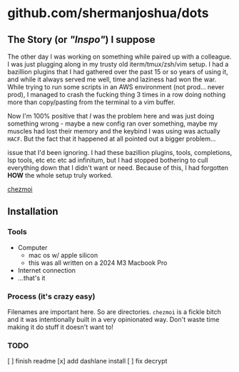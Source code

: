 # github.com/shermanjoshua/dots

## The Story (or _"Inspo"_) I suppose

The other day I was working on something while paired up with a colleague. I was just plugging along in my trusty
old iterm/tmux/zsh/vim setup. I had a bazillion plugins that I had gathered over the past 15 or so years of using it,
and while it always served me well, time and laziness had won the war. While trying to run some scripts in an AWS
environment (not prod... never prod), I managed to crash the fucking thing 3 times in a row doing nothing more than
copy/pasting from the terminal to a vim buffer.

Now I'm 100% positive that _I_ was the problem here and was just doing something wrong - maybe a new config ran over something, maybe my muscles had lost their memory and the keybind I was using was actually `HACF`. But the fact that it happened at all pointed out a bigger problem...

issue that I'd been ignoring. I had these bazillion plugins, tools, completions, lsp tools, etc etc etc ad infinitum,
but I had stopped bothering to cull everything down that I didn't want or need. Because of this, I had forgotten **HOW**
the whole setup truly worked.

[chezmoi](https://chezmoi.io)

## Installation

### Tools

- Computer
  - mac os w/ apple silicon
  - this was all written on a 2024 M3 Macbook Pro
- Internet connection
- ...that's it

### Process (it's crazy easy)

Filenames are important here.
So are directories.
`chezmoi` is a fickle bitch and it was intentionally built in a very opinionated way.
Don't waste time making it do stuff it doesn't want to!

### TODO

[ ] finish readme
[x] add dashlane install
[ ] fix decrypt
